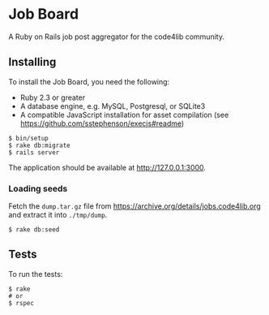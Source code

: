 # Job Board

A Ruby on Rails job post aggregator for the code4lib community.

## Installing

To install the Job Board, you need the following:

- Ruby 2.3 or greater
- A database engine, e.g. MySQL, Postgresql, or SQLite3 
- A compatible JavaScript installation for asset compilation (see https://github.com/sstephenson/execjs#readme)

```console
$ bin/setup
$ rake db:migrate
$ rails server
```

The application should be available at http://127.0.0.1:3000.

### Loading seeds

Fetch the `dump.tar.gz` file from https://archive.org/details/jobs.code4lib.org and extract it into `./tmp/dump`.

```
$ rake db:seed
```

## Tests

To run the tests:

```console
$ rake
# or
$ rspec
```
